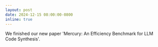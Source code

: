 ```yaml
---
layout: post
date: 2024-12-15 08:00:00-0800
inline: true
---
```


We finished our new paper 'Mercury: An Efficiency Benchmark for LLM Code Synthesis'.
